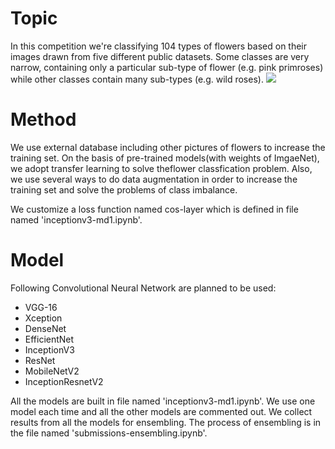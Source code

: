 # Topic

In this competition we're classifying 104 types of flowers based on their images drawn from five different public datasets.
Some classes are very narrow, containing only a particular sub-type of flower (e.g. pink primroses) while other classes contain many sub-types (e.g. wild roses).
![](images/EDA_BarChart.png)
# Method

We use external database including other pictures of flowers to increase the training set. On the basis of pre-trained models(with weights of ImgaeNet),
we adopt transfer learning to solve theflower classfication problem. Also, we use several ways to do data augmentation in order to increase the training set and 
solve the problems of class imbalance. 

We customize a loss function named cos-layer which is defined in file named 'inceptionv3-md1.ipynb'.

# Model

Following Convolutional Neural Network are planned to be used:

-	VGG-16
-	Xception
-	DenseNet
-	EfficientNet
-	InceptionV3
-	ResNet
-	MobileNetV2
-	InceptionResnetV2

All the models are built in file named 'inceptionv3-md1.ipynb'. We use one model each time and all the other models are commented out. We collect results from
all the models for ensembling. The process of ensembling is in the file named 'submissions-ensembling.ipynb'.

